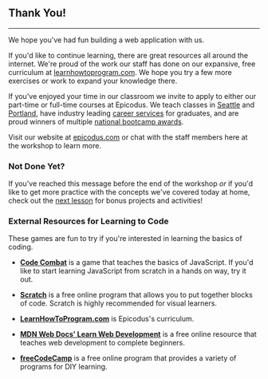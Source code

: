 ## Thank You!
---

We hope you've had fun building a web application with us.

If you'd like to continue learning, there are great resources all around the internet. We're proud of the work our staff has done on our expansive, free curriculum at [learnhowtoprogram.com](https://full-time.learnhowtoprogram.com/introduction-to-programming). We hope you try a few more exercises or work to expand your knowledge there.

If you've enjoyed your time in our classroom we invite to apply to either our part-time or full-time courses at Epicodus. We teach classes in [Seattle](https://www.epicodus.com/seattle/) and [Portland](https://www.epicodus.com/portland/), have industry leading [career services](https://www.epicodus.com/career-services/) for graduates, and are proud winners of multiple [national bootcamp awards](https://www.epicodus.com/blog/epicodus-wins-industry-awards-and-badges).

Visit our website at [epicodus.com](http://www.epicodus.com/) or chat with the staff members here at the workshop to learn more.

### Not Done Yet?

If you've reached this message before the end of the workshop _or_ if you'd like to  get more practice with the concepts we've covered today at home, check out the [next lesson](/online-accessible-workshop/further-exploration) for bonus projects and activities!

### External Resources for Learning to Code

These games are fun to try if you're interested in learning the basics of coding.

* **[Code Combat](https://codecombat.com/)** is a game that teaches the basics of JavaScript. If you'd like to start learning JavaScript from scratch in a hands on way, try it out.

* **[Scratch](https://scratch.mit.edu/)** is a free online program that allows you to put together blocks of code. Scratch is highly recommended for visual learners.

* **[LearnHowToProgram.com](https://www.learnhowtoprogram.com/)** is Epicodus's curriculum.

* **[MDN Web Docs' Learn Web Development](https://developer.mozilla.org/en-US/docs/Learn)** is a free online resource that teaches web development to complete beginners.

* **[freeCodeCamp](https://www.freecodecamp.org/)** is a free online program that provides a variety of programs for DIY learning.
